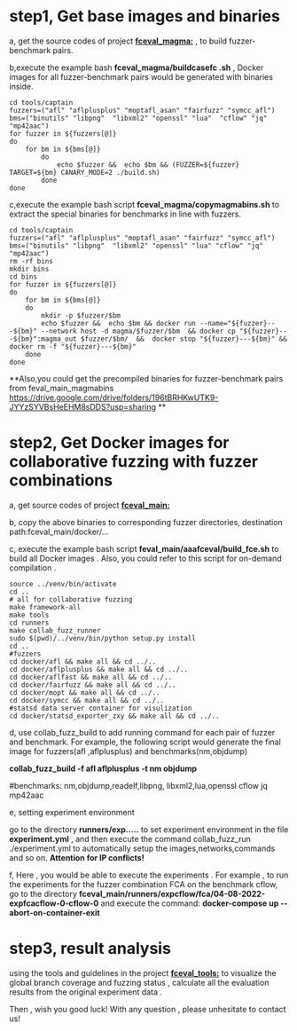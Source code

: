 # step1, Get base images and binaries 

a, get the source codes of project **[fceval_magma:](https://github.com/fceval/fceval_magma)**  , to build fuzzer-benchmark pairs.

b,execute the example bash **fceval_magma/buildcasefc .sh**  , Docker images for all fuzzer-benchmark pairs would be generated with binaries inside.

```
cd tools/captain
fuzzers=("afl" "aflplusplus" "moptafl_asan" "fairfuzz" "symcc_afl")
bms=("binutils" "libpng"  "libxml2" "openssl" "lua"  "cflow" "jq" "mp42aac")
for fuzzer in ${fuzzers[@]}
do
	for bm in ${bms[@]}
		do
			echo $fuzzer &&  echo $bm && (FUZZER=${fuzzer} TARGET=${bm} CANARY_MODE=2 ./build.sh)
		done
done
```

c,execute the example bash script **fceval_magma/copymagmabins.sh** to extract the special binaries for benchmarks in line with fuzzers.

```
cd tools/captain
fuzzers=("afl" "aflplusplus" "moptafl_asan" "fairfuzz" "symcc_afl")
bms=("binutils" "libpng"  "libxml2" "openssl" "lua" "cflow" "jq" "mp42aac")
rm -rf bins
mkdir bins
cd bins
for fuzzer in ${fuzzers[@]}
do
	for bm in ${bms[@]}
	do
        mkdir -p $fuzzer/$bm
        echo $fuzzer &&  echo $bm && docker run --name="${fuzzer}---${bm}" --network host -d magma/$fuzzer/$bm 	&& docker cp "${fuzzer}---${bm}":magma_out $fuzzer/$bm/  &&  docker stop "${fuzzer}---${bm}" && docker rm -f "${fuzzer}---${bm}"
	done
done
```

**Also,you could get the precompiled binaries for fuzzer-benchmark pairs from feval_main_magmabins
https://drive.google.com/drive/folders/196tBRHKwUTK9-JYYzSYVBsHeEHM8sDDS?usp=sharing
**


# step2, Get Docker images for collaborative fuzzing with fuzzer combinations

a, get source codes of project **[fceval_main:](https://github.com/fceval/fceval_main)**

b, copy the above binaries to corresponding fuzzer directories, destination path:fceval_main/docker/... 

c, execute the example bash script **feval_main/aaafceval/build_fce.sh** to build all Docker images . Also, you could refer to this script for on-demand compilation .

```
source ../venv/bin/activate
cd ..
# all for collaborative fuzzing
make framework-all
make tools
cd runners
make collab_fuzz_runner
sudo $(pwd)/../venv/bin/python setup.py install
cd ..
#fuzzers 
cd docker/afl && make all && cd ../..
cd docker/aflplusplus && make all && cd ../..
cd docker/aflfast && make all && cd ../..
cd docker/fairfuzz && make all && cd ../..
cd docker/mopt && make all && cd ../..
cd docker/symcc && make all && cd ../..
#statsd data server container for visulization
cd docker/statsd_exporter_zxy && make all && cd ../..   
```

 d, use collab_fuzz_build to add running command for each pair of fuzzer and benchmark. For example, the following script would  generate the final image for fuzzers(afl ,aflplusplus) and benchmarks(nm,objdump)

**collab_fuzz_build -f afl aflplusplus -t nm objdump**

#benchmarks: nm,objdump,readelf,libpng, libxml2,lua,openssl cflow jq mp42aac 

e, setting experiment environment

go to the directory **runners/exp.....** to set experiment environment in the file **experiment.yml** , and then execute the command collab_fuzz_run ./experiment.yml to automatically setup the images,networks,commands and so on. **Attention for IP conflicts!**

f,  Here , you would be able to execute the experiments . For example , to run the experiments for the fuzzer combination FCA on the benchmark cflow, go to the directory **fceval_main/runners/expcflow/fca/04-08-2022-expfcacflow-0-cflow-0** and execute the command: **docker-compose up --abort-on-container-exit**

# step3,  result analysis

using the tools and guidelines in the project **[fceval_tools:](https://github.com/fceval/fceval_tools)** to visualize the global branch coverage and fuzzing status ,  calculate all the evaluation results from the original experiment data .



Then , wish you good luck!  With any question , please unhesitate to contact us!

